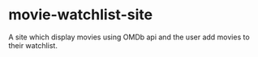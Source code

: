 # movie-watchlist-site
A site which display movies using OMDb api and the user add movies to their watchlist.
